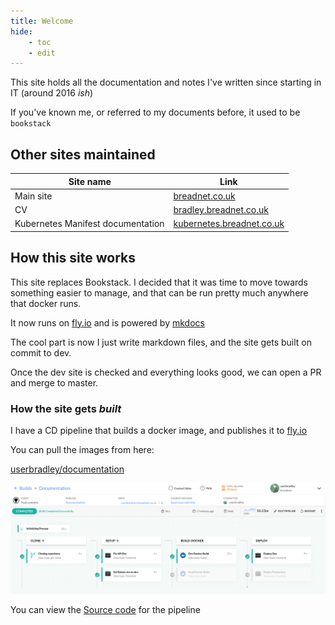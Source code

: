 ```yaml
---
title: Welcome
hide:
    - toc
    - edit
---
```


This site holds all the documentation and notes I've written since starting in IT (around 2016 _ish_)

If you've known me, or referred to my documents before, it used to be `bookstack` 

## Other sites maintained
| Site name                         | Link                                                           |
|-----------------------------------|----------------------------------------------------------------|
| Main site                         | [breadnet.co.uk](https://breadnet.co.uk)                       |
| CV                                | [bradley.breadnet.co.uk](https://bradley.breadnet.co.uk)       |
| Kubernetes Manifest documentation | [kubernetes.breadnet.co.uk](https://kubernetes.breadnet.co.uk) |


## How this site works

This site replaces Bookstack. I decided that it was time to move towards something easier to manage, and that can be run pretty much
anywhere that docker runs. 

It now runs on [fly.io](https://fly.io) and is powered by [mkdocs](https://www.mkdocs.org)

The cool part is now I just write markdown files, and the site gets built on commit to dev.

Once the dev site is checked and everything looks good, we can open a PR and merge to master.


### How the site gets _built_

I have a CD pipeline that builds a docker image, and publishes it to [fly.io](https://fly.io?ref_documentation-breadnet-co-uk)

You can pull the images from here: 

[userbradley/documentation](https://hub.docker.com/repository/docker/userbradley/documentation)

![](assets/pipeline.png)

You can view the [Source code](https://github.com/userbradley/documentation.breadnet.co.uk/blob/dev/cd/codefresh.yml) for the pipeline 
